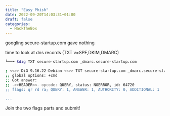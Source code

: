 ```yaml
---
title: "Easy Phish"
date: 2022-09-20T14:03:31+01:00
draft: false
categories:
  - HackTheBox
---
```


googling secure-startup.com gave nothing

time to look at dns records (TXT v=SPF,DKIM,DMARC)

```bash
└──╼ $dig TXT secure-startup.com _dmarc.secure-startup.com

; <<>> DiG 9.16.22-Debian <<>> TXT secure-startup.com _dmarc.secure-startup.com
;; global options: +cmd
;; Got answer:
;; ->>HEADER<<- opcode: QUERY, status: NOERROR, id: 64720
;; flags: qr rd ra; QUERY: 1, ANSWER: 1, AUTHORITY: 0, ADDITIONAL: 1

...

```

Join the two flags parts and submit!
